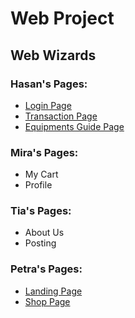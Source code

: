 # Web Project

## Web Wizards

### Hasan's Pages:
- [Login Page](https://github.com/sprinklepancake/webprj/blob/main/hasan/login.html)
- [Transaction Page](https://github.com/sprinklepancake/webprj/blob/main/hasan/transaction.html)
- [Equipments Guide Page](https://github.com/sprinklepancake/webprj/blob/main/hasan/equipment-guide.html)

### Mira's Pages:
- My Cart
- Profile

### Tia's Pages:
- About Us
- Posting

### Petra's Pages:
- [Landing Page](https://github.com/sprinklepancake/webprj/blob/main/petra/landing.html)
- [Shop Page](https://github.com/sprinklepancake/webprj/blob/main/petra/shop.html)